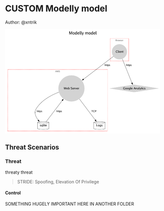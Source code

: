 # CUSTOM Modelly model

Author: @xntrik

![Diagram](tm2-modellymodel.png "Diagram")

## Threat Scenarios

### Threat

threaty threat

> STRIDE: Spoofing, Elevation Of Privilege

#### Control

SOMETHING HUGELY IMPORTANT HERE IN ANOTHER FOLDER

